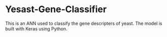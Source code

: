 # Yesast-Gene-Classifier
This is an ANN used to classify the gene descripters of yeast. The model is built with Keras using Python.
